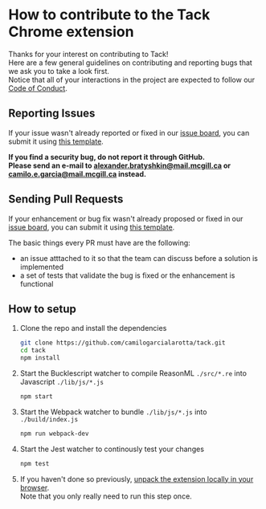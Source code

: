 # How to contribute to the Tack Chrome extension

Thanks for your interest on contributing to Tack!  
Here are a few general guidelines on contributing and reporting bugs that we ask you to take a look first.  
Notice that all of your interactions in the project are expected to follow our [Code of Conduct](CODE_OF_CONDUCT.md).

## Reporting Issues

If your issue wasn't already reported or fixed in our [issue board](https://github.com/camilogarcialarotta/tack/issues), you can submit it using [this template](ISSUE_TEMPLATE.md).


**If you find a security bug, do not report it through GitHub.  
Please send an
e-mail to [alexander.bratyshkin@mail.mcgill.ca](mailto:alexander.bratyshkin@mail.mcgill.ca) or [camilo.e.garcia@mail.mcgill.ca](mailto:camilo.e.garcia@mail.mcgill.ca)
instead.**

## Sending Pull Requests

If your enhancement or bug fix wasn't already proposed or fixed in our [issue board](https://github.com/camilogarcialarotta/tack/issues), you can submit it using [this template](PULL_REQUEST_TEMPLATE.md).

The basic things every PR must have are the following:
- an issue atttached to it so that the team can discuss before a solution is implemented
- a set of tests that validate the bug is fixed or the enhancement is functional

## How to setup
1. Clone the repo and install the dependencies
    ```bash
    git clone https://github.com/camilogarcialarotta/tack.git
    cd tack
    npm install
    ```

2. Start the Bucklescript watcher to compile ReasonML `./src/*.re` into Javascript `./lib/js/*.js`
    ```bash
    npm start
    ```

3. Start the Webpack watcher to bundle `./lib/js/*.js` into `./build/index.js`
    ```bash
    npm run webpack-dev
    ```

4. Start the Jest watcher to continously test your changes
    ```bash
    npm test
    ```
5. If you haven't done so previously, [unpack the extension locally in your browser](https://developer.chrome.com/extensions/getstarted#manifest).  
   Note that you only really need to run this step once.
